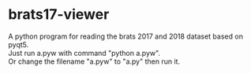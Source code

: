 # brats17-viewer
A python program for reading the brats 2017 and 2018 dataset based on pyqt5.  
Just run a.pyw with command "python a.pyw".  
Or change the filename "a.pyw" to "a.py" then run it.  
